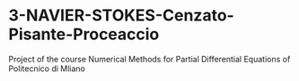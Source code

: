 # 3-NAVIER-STOKES-Cenzato-Pisante-Proceaccio
Project of the course Numerical Methods for Partial Differential Equations of Politecnico di Mliano
